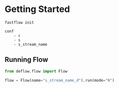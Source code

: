 # Getting Started

```shell
fastflow init
```

```text
conf
    - c
    - s
    - s_stream_name
```

## Running Flow

```python
from deflow.flow import Flow

flow = Flow(name="s_stream_name_d").run(mode="N")
```
